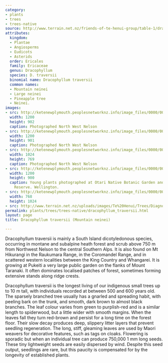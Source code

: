 ```yaml
---
category:
- plants
- trees
- trees-native
source: http://www.terrain.net.nz/friends-of-te-henui-group/table-1/dracophyllum-traversii-mountain-neinei.html
attributes:
  kingdom:
  - Plantae
  - Angiosperms
  - Eudicots
  - Asterids
  order: Ericales
  family: Ericaceae
  genus: Dracophyllum
  species: D. traversii
  binomial name: Dracophyllum traversii
  common names:
  - Mountain neinei
  - Large neinei
  - Pineapple tree
  - Neinei.
images:
- src: http://ketenewplymouth.peoplesnetworknz.info/image_files/0000/0003/8539/Dracophyllum_traversii-005.JPG
  width: 1200
  height: 902
  caption: Photographed North West Nelson
- src: http://ketenewplymouth.peoplesnetworknz.info/image_files/0000/0003/8529/Dracophyllum_traversii-003.JPG
  width: 1200
  height: 901
  caption: Photographed North West Nelson
- src: http://ketenewplymouth.peoplesnetworknz.info/image_files/0000/0003/8534/Dracophyllum_traversii-004.jpg
  width: 1024
  height: 769
  caption: Photographed North West Nelson
- src: http://ketenewplymouth.peoplesnetworknz.info/image_files/0000/0003/8544/Dracophyllum_traversii-007.JPG
  width: 1200
  height: 900
  caption: Young plants photographed at Otari Native Botanic Garden and Wilton's Bush
    Reserve. Wellington.
- src: http://ketenewplymouth.peoplesnetworknz.info/image_files/0000/0003/4019/Dracophyllum_traversii__Mountain_neinei-003.JPG
  width: 768
  height: 1024
- src: http://www.terrain.net.nz/uploads/images/Te%20Henui/Trees/Diagnostic%20characters%20of%20Dracophyllum.jpg
permalink: plants/trees/trees-native/dracophyllum_traversii.html
layout: page
title: Dracophyllum traversii (Mountain neinei)

---
```

Dracophyllum traversii is mainly a South Island dicotyledonous species, occurring in montane and subalpine heath forest and scrub above 750 m from Northwest Nelson to the central Southern Alps. It is also found on Mt Hikurangi in the Raukumara Range, in the Coromandel Range, and in scattered western localities between the King Country and Whangarei. It is growing at Pukeiti a very large public garden on the flanks of Mount Taranaki. It often dominates localised patches of forest, sometimes forming extensive stands along ridge crests. 

Dracophyllum traversii is the longest living of our indigenous small trees up to 10 m tall, with individuals recorded at between 500 and 600 years old.
The sparsely branched tree usually has a gnarled and spreading habit, with peeling bark on the trunk, and smooth, dark brown to almost black branches. The leaf colour varies from green to purplish-red and is a similar length to spiderwood, but a little wider with smooth margins. When the leaves fall they turn red-brown and persist for a long time on the forest floor. Their slow decay produces deep, slippery litter layers that prevent seedling regeneration. The long, stiff, gleaming leaves are used by Maori weavers for decorative features, such as tags on cloaks.
Flowering is sporadic but when an individual tree can produce 750,000 1 mm long seeds. These tiny lightweight seeds are easily dispersed by wind. Despite this seed output, seedlings are rare, but this paucity is compensated for by the longevity of established plants.

